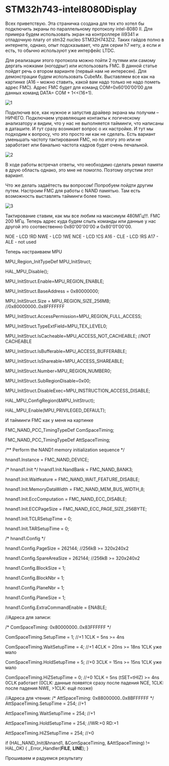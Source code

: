 # STM32h743-intel8080Display

Всех приветствую. Эта страничка создана для тех кто хотел бы подключить экраны по параллельному протоколу intel-8080 II. Для примера будем использовать экран на контроллере ili9341 и отладочную плату от stm32 nucleo STM32H743ZI2. Таких гайдов полно в интернете, однако,  опыт подсказывает, что для серии h7 нету, а если и есть, то обычно используют уже интерфейс LTDC. 

Для реализации этого протокола можно пойти 2 путями или самому дергать ножками (ногодрыг) или использовать FMC. В данной статье пойдет речь о втором варианте (первый нам не интересен). Для демонстрации будем использовать CubeMx. 
Выставляем все как на картинке (A16 – можно ставить, какой вам надо только не надо пометь адрес FMC). Адрес FMC будет для команд COM=0x60’00’00’00 для данных команд DATA= COM + 1<<(16+1). 

![1](https://user-images.githubusercontent.com/32983504/150678080-fc246594-1a09-45df-894e-6750e80609e0.png)

 Подключив все, как нужное и запустив драйвер экрана мы получим – НИЧЕГО. Подключаем управляющие контакты к логическому анализатору и видим, что у нас не выполняется тайминги, что написаны в даташите. И тут сразу возникает вопрос о их настройке. И тут мы подходим к вопросу, что это просто ни как не сделать. Есть вариант уменьшать частоту тактирования FMC, но по итогу это или не заработает или банально частота кадров будет очень печальной. 
 
 ![2](https://user-images.githubusercontent.com/32983504/150678121-d9b02d5a-e6ac-4c0a-8e70-a9ad9420aa99.png)

В ходе работы встречал ответы, что необходимо сделать ремап памяти в друю область однако, это мне не помогло. Поэтому опустим этот вариант.

Что же делать задаётесть вы вопросом! Попробуем пойдти другим путем. Настроим FMC для работы с NAND памятью. Там есть возможность выставлять тайминги более тонко.

![3](https://user-images.githubusercontent.com/32983504/150678566-f7012a98-f5a6-4f66-82da-415dd3d916cb.png)

Тактирование ставим, как мы все любим на максимум 480МГц!!!. FMC 200 МГц. Теперь адрес куда будем слыть команды или данные у нас другой это соотвественно 0x80'00'00'00 и 0x80'01'00'00. 

NOE - LCD !RD
NWE - LCD !WE
NCE - LCD !CS
A16 - CLE - LCD !RS
A17 - ALE - not used

Теперь настраиваем MPU

MPU_Region_InitTypeDef MPU_InitStruct;
 
HAL_MPU_Disable();
 
MPU_InitStruct.Enable=MPU_REGION_ENABLE;
 
MPU_InitStruct.BaseAddress = 0x80000000;

MPU_InitStruct.Size = MPU_REGION_SIZE_256MB; //0x80000000..0x8FFFFFFF

MPU_InitStruct.AccessPermission=MPU_REGION_FULL_ACCESS;
 
MPU_InitStruct.TypeExtField=MPU_TEX_LEVEL0;
 
MPU_InitStruct.IsCacheable=MPU_ACCESS_NOT_CACHEABLE; //NOT CACHEABLE

MPU_InitStruct.IsBufferable=MPU_ACCESS_BUFFERABLE;

MPU_InitStruct.IsShareable=MPU_ACCESS_SHAREABLE;
 
MPU_InitStruct.Number=MPU_REGION_NUMBER0;

MPU_InitStruct.SubRegionDisable=0x00;

MPU_InitStruct.DisableExec=MPU_INSTRUCTION_ACCESS_DISABLE;
 
HAL_MPU_ConfigRegion(&MPU_InitStruct);
 
HAL_MPU_Enable(MPU_PRIVILEGED_DEFAULT);

И тайминги FMC как у меня на картинке

  FMC_NAND_PCC_TimingTypeDef ComSpaceTiming;
  
  FMC_NAND_PCC_TimingTypeDef AttSpaceTiming;
 
  /** Perform the NAND1 memory initialization sequence
  */
  
  hnand1.Instance = FMC_NAND_DEVICE;
  
  /* hnand1.Init */
  hnand1.Init.NandBank = FMC_NAND_BANK3;
  
  hnand1.Init.Waitfeature = FMC_NAND_WAIT_FEATURE_DISABLE;
  
  hnand1.Init.MemoryDataWidth = FMC_NAND_MEM_BUS_WIDTH_8;
  
  hnand1.Init.EccComputation = FMC_NAND_ECC_DISABLE;
  
  hnand1.Init.ECCPageSize = FMC_NAND_ECC_PAGE_SIZE_256BYTE;
  
  hnand1.Init.TCLRSetupTime = 0;
  
  hnand1.Init.TARSetupTime = 0;
  
  /* hnand1.Config */
  
  hnand1.Config.PageSize      = 262144; //256kB >= 320x240x2
  
  hnand1.Config.SpareAreaSize = 262144; //256kB >= 320x240x2
  
  hnand1.Config.BlockSize = 1;
  
  hnand1.Config.BlockNbr = 1;
  
  hnand1.Config.PlaneNbr = 1;
  
  hnand1.Config.PlaneSize = 1;
  
  hnand1.Config.ExtraCommandEnable = ENABLE;
  
 
//Адреса для записи:

  /* ComSpaceTiming: 0x80000000..0x83FFFFFF */
  
  ComSpaceTiming.SetupTime     = 1; //+1 1CLK =  5ns             >=  4ns
  
  ComSpaceTiming.WaitSetupTime = 4; //+1 4CLK = 20ns             >= 18ns 1CLK уже мало
  
  ComSpaceTiming.HoldSetupTime = 5; //+0 3CLK = 15ns             >= 15ns 1CLK уже мало
  
  ComSpaceTiming.HiZSetupTime  = 0; //+0 1CLK =  5ns (tSET=tHIZ) >=  4ns 0CLK работает (0CLK: данные появятся сразу после падения NCE, 1CLK: после падения NWE, >1CLK: ещё позже)
 
//Адреса для чтения:
  /* AttSpaceTiming: 0x88000000..0x8BFFFFFF */
  AttSpaceTiming.SetupTime     = 254; //+1
  
  AttSpaceTiming.WaitSetupTime = 254; //+1
  
  AttSpaceTiming.HoldSetupTime = 254; //WR:+0 RD:+1
  
  AttSpaceTiming.HiZSetupTime  = 254; //+0
 
  if (HAL_NAND_Init(&hnand1, &ComSpaceTiming, &AttSpaceTiming) != HAL_OK)
  {
    _Error_Handler(__FILE__, __LINE__);
  }

Прошиваем и радуемся результату

